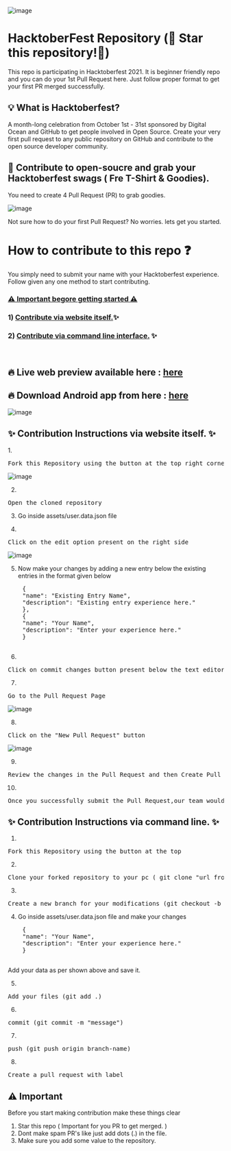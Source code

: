 ![image](https://user-images.githubusercontent.com/64553247/136261406-9cf76a3c-69a3-4e67-8ea6-6f27cc0ad1bf.png)

# HacktoberFest Repository (🌟 Star this repository!🌟)

This repo is participating in Hacktoberfest 2021.
It is beginner friendly repo and you can do your 1st Pull Request here.
Just follow proper format to get your first PR merged successfully.


## 💡 What is Hacktoberfest?
A month-long celebration from October 1st - 31st sponsored by Digital Ocean and GitHub to get people involved in Open Source. Create your very first pull request to any public repository on GitHub and contribute to the open source developer community.

## 👕 Contribute to open-soucre and grab your Hacktoberfest swags ( Fre T-Shirt & Goodies).
You need to create 4 Pull Request (PR) to grab goodies.


![image](https://user-images.githubusercontent.com/64553247/136261073-a6cf1ead-4c46-4f80-ae2e-739f036c6971.png)


Not sure how to do your first Pull Request? No worries. lets get you started.

<h1> How to contribute to this repo ❓</h1>

You simply need to submit your name with your Hacktoberfest experience.
Follow given any one method to start contributing.
### [⚠️ Important begore getting started ⚠️](https://github.com/viveeeeeek/1stHacktoberfest/blob/master/CONTRIBUTING.md#%EF%B8%8F-important)

### 1) [Contribute via website itself.](https://github.com/viveeeeeek/1stHacktoberfest#-contribution-instructions-via-website-itself-)✨
### 2) [Contribute via command line interface.](https://github.com/viveeeeeek/1stHacktoberfest#-contribution-instructions-via-command-line-) ✨
<br>

## 🔥 Live web preview available here : [here](https://firsthacktoberfest.web.app/#/)
## 🔥 Download Android app from here : [here](https://drive.google.com/file/d/10NMc-RtWJUx6VLDMgIbtmCOjavWMaNHJ/view?usp=sharing)
![image](https://user-images.githubusercontent.com/64553247/136090332-6cd9947a-71de-4a4e-9100-18f00fcc0332.png)


<h2>✨ Contribution Instructions via website itself. ✨</h2>
1.
<div align="left">
    <pre>Fork this Repository using the button at the top right corner</pre>
</div>

![image](https://user-images.githubusercontent.com/62661565/135962982-403e0e2b-c66c-4586-9f6d-79dd1eab9b2e.png)

2.
<div align="left">
    <pre>Open the cloned repository</pre>
</div>

3. Go inside assets/user.data.json file

4.
<div align="left">
    <pre>Click on the edit option present on the right side</pre>
</div>

![image](https://user-images.githubusercontent.com/62661565/135963731-0aa907e6-7db8-403c-9043-146b91fe40d5.png)

5. Now make your changes by adding a new entry below the existing entries in the format given below
<div align="left">
  <pre>
    {
    "name": "Existing Entry Name",
    "description": "Existing entry experience here."
    },
    {
    "name": "Your Name",
    "description": "Enter your experience here."
    }   
  </pre>
</div>

6.
<div align="left">
    <pre>Click on commit changes button present below the text editor</pre>
</div>

7.
<div align="left">
    <pre>Go to the Pull Request Page</pre>
</div>

![image](https://user-images.githubusercontent.com/62661565/135964313-33b99592-96b9-4989-892b-14d1c2d9a3be.png)

8.
<div align="left">
    <pre>Click on the "New Pull Request" button</pre>
</div>

![image](https://user-images.githubusercontent.com/62661565/135964176-e65bb8c1-41ab-463e-a771-6f7ea97e274d.png)

9.
<div align="left">
    <pre>Review the changes in the Pull Request and then Create Pull Request</pre>
</div>

10.
<div align="left">
    <pre>Once you successfully submit the Pull Request,our team would verify it and merge your Pull Request</pre>
</div>

 
<h2>✨ Contribution Instructions via command line. ✨</h2>

 1.
<div align="left">
    <pre>Fork this Repository using the button at the top</pre>
</div>

2.
<div align="left">
    <pre>Clone your forked repository to your pc ( git clone "url from clone option.")</pre>
</div>

3.
<div align="left">
    <pre>Create a new branch for your modifications (git checkout -b branch-name)</pre>
</div>

4. Go inside assets/user.data.json file and make your changes
<div align="left">
  <pre>
    {
    "name": "Your Name",
    "description": "Enter your experience here."
    }
  </pre>
</div>
   Add your data as per shown above and save it.

5.
<div align="left">
    <pre>Add your files (git add .)</pre>
</div>

6.
<div align="left">
    <pre>commit (git commit -m "message")</pre>
</div>

7.
<div align="left">
    <pre>push (git push origin branch-name)</pre>
</div>

8.
<div align="left">
    <pre>Create a pull request with label</pre>
</div>


<h2>⚠️ Important</h2>

Before you start making contribution make these things clear 

1) Star this repo ( Important for you PR to get merged. )
2) Dont make spam PR's like just add dots (.) in the file.
3) Make sure you add some value to the repository.
